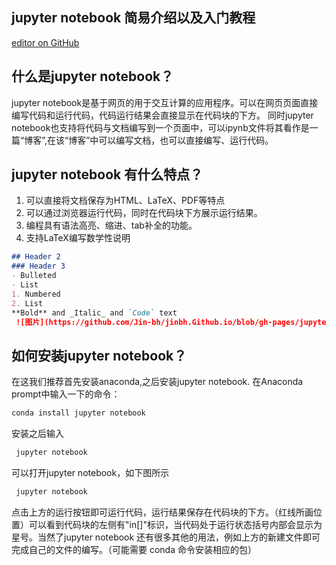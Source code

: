 ## jupyter notebook 简易介绍以及入门教程
 [editor on GitHub](https://github.com/Jin-bh/jinbh.Github.io/edit/gh-pages/index.md)
 
## 什么是jupyter notebook？
jupyter notebook是基于网页的用于交互计算的应用程序。可以在网页页面直接编写代码和运行代码，代码运行结果会直接显示在代码块的下方。
同时jupyter notebook也支持将代码与文档编写到一个页面中，可以ipynb文件将其看作是一篇“博客”,在该“博客”中可以编写文档，也可以直接编写、运行代码。 
 
## jupyter notebook 有什么特点？
1. 可以直接将文档保存为HTML、LaTeX、PDF等特点
2. 可以通过浏览器运行代码，同时在代码块下方展示运行结果。
3. 编程具有语法高亮、缩进、tab补全的功能。
4. 支持LaTeX编写数学性说明

```markdown
## Header 2
### Header 3
- Bulleted
- List
1. Numbered
2. List
**Bold** and _Italic_ and `Code` text
 ![图片](https://github.com/Jin-bh/jinbh.Github.io/blob/gh-pages/jupyter%20notebook1.jpg " jupyter notebook演示")
```
## 如何安装jupyter notebook？
在这我们推荐首先安装anaconda,之后安装jupyter notebook. 在Anaconda prompt中输入一下的命令：
```markdown
conda install jupyter notebook 
```
安装之后输入
```markdown
 jupyter notebook 
```
可以打开jupyter notebook，如下图所示
```markdown
 jupyter notebook 
```
点击上方的运行按钮即可运行代码，运行结果保存在代码块的下方。（红线所画位置）可以看到代码块的左侧有"in[]"标识，当代码处于运行状态括号内部会显示为星号。当然了jupyter notebook 还有很多其他的用法，例如上方的新建文件即可完成自己的文件的编写。（可能需要 conda 命令安装相应的包）
